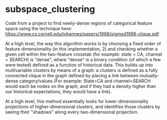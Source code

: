 # subspace_clustering
Code from a project to find newly-dense regions of categorical feature space using the technique here: https://www.cs.cornell.edu/johannes/papers/1998/sigmod1998-clique.pdf

At a high level, the way this algorithm works is by choosing a fixed order of feature dimensionality (in this implementation, 2) and checking whether a given cell within the two-feature crosstab (for example: state = CA, channel = SEARCH) is "dense", where "dense" is a binary condition (of which a few were tested) defined as a function of historical data. This builds up into multivariable clusters by means of a graph: a clusters is defined as a fully connected clique in the graph defined by placing a link between mutually-dense category/values (For example: State=CA and channel=SEARCH would each be nodes on the graph, and if they had a density higher than our historical expectations, they would have a link).

At a high level, this method essentially looks for lower-dimensionality projections of higher-dimensional clusters, and identifies those clusters by seeing their "shadows" along every two-dimensional projection. 
